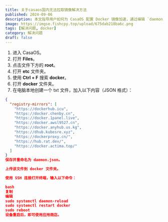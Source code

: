 ```yaml
---
title: 关于casaos国内无法拉取镜像解决方法
published: 2024-09-06
description: 本文指导用户如何为 CasaOS 配置 Docker 镜像加速，通过编辑 `daemon.json` 文件添加多个镜像源，加速 Docker 镜像的下载。最后通过重启 Docker 服务和设备，使配置生效。
image: https://imgse.fishcpy.top/upload/675dab218ba6c.png
tags: [解决问题, docker]
category: 解决问题
draft: false
---
```

1. 进入 CasaOS。  
2. 打开 **Files**。  
3. 点击文件下方的 **root**。  
4. 打开 **etc** 文件夹。  
5. 使用 **Ctrl + F** 搜索 **docker**。  
6. 打开 **docker** 文件夹。  
7. 在电脑本地创建一个 txt 文件，加入以下内容（JSON 格式）：  
```json
{
  "registry-mirrors": [
    "https://dockerhub.icu",
    "https://docker.chenby.cn",
    "https://docker.1panel.live",
    "https://docker.awsl9527.cn",
    "https://docker.anyhub.us.kg",
    "https://dhub.kubesre.xyz",
    "https://dockerproxy.cn/",
    "https://hub.rat.dev/",
    "https://docker.actima.top/"
  ]
}
保存并重命名为 daemon.json。

上传该文件到 docker 文件夹。

使用 SSH 连接打开终端，输入以下命令：

bash
复制
编辑
sudo systemctl daemon-reload
sudo systemctl restart docker
sudo reboot
设备重启后，即可使用应用商店。